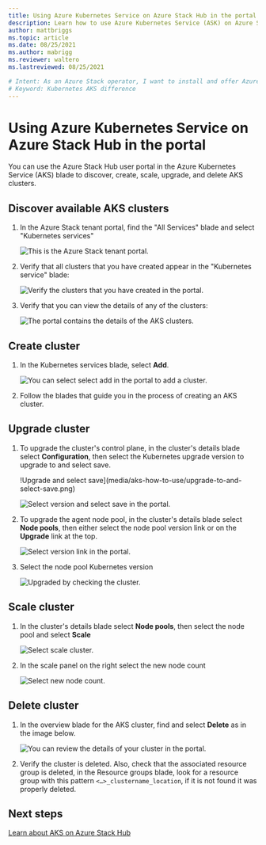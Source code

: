 ```yaml
---
title: Using Azure Kubernetes Service on Azure Stack Hub in the portal
description: Learn how to use Azure Kubernetes Service (ASK) on Azure Stack Hub in the portal.
author: mattbriggs
ms.topic: article
ms.date: 08/25/2021
ms.author: mabrigg
ms.reviewer: waltero
ms.lastreviewed: 08/25/2021

# Intent: As an Azure Stack operator, I want to install and offer Azure Kubernetes Service on Azure Stack Hub so my supported user can offer containerized solutions.
# Keyword: Kubernetes AKS difference
---
```


# Using Azure Kubernetes Service on Azure Stack Hub in the portal

You can use the Azure Stack Hub user portal in the Azure Kubernetes Service (AKS) blade to discover, create, scale, upgrade, and delete AKS clusters.

## Discover available AKS clusters

1.  In the Azure Stack tenant portal, find the "All Services" blade and select "Kubernetes services"

    ![This is the Azure Stack tenant portal.](media/aks-how-to-use/azure-stack-tenant-portal.png)

1.  Verify that all clusters that you have created appear in the "Kubernetes service" blade:

    ![Verify the clusters that you have created in the portal.](media/aks-how-to-use/all-clusters-that-you-have-created.png)

1.  Verify that you can view the details of any of the clusters:

    ![The portal contains the details of the AKS clusters.](media/aks-how-to-use/details-of-any-of-the-clusters.png)

## Create cluster

1.  In the Kubernetes services blade, select **Add**.

    ![You can select select add in the portal to add a cluster.](media/aks-how-to-use/select-add-cluster.png)

2.  Follow the blades that guide you in the process of creating an AKS cluster.

## Upgrade cluster

1.  To upgrade the cluster's control plane, in the cluster's details blade select **Configuration**, then select the Kubernetes upgrade version to upgrade to and select save.

    !Upgrade and select save](media/aks-how-to-use/upgrade-to-and-select-save.png)

    ![Select version and select save in the portal.](media/aks-how-to-use/upgrade-to-select-version.png)

2. To upgrade the agent node pool, in the cluster's details blade select **Node pools**, then either select the node pool version link or on the **Upgrade** link at the top.

    ![Select version link in the portal.](media/aks-how-to-use/upgrade-agent-click-version.png)

3.  Select the node pool Kubernetes version

    ![Upgraded by checking the cluster.](media/aks-how-to-use/upgraded-by-checking-the-cluster.png)

## Scale cluster

1. In the cluster's details blade select **Node pools**, then select the node pool and select **Scale**

    ![Select scale cluster.](media/aks-how-to-use/select-scale.png)

2. In the scale panel on the right select the new node count

    ![Select new node count.](media/aks-how-to-use/select-node-count.png)

## Delete cluster

1.  In the overview blade for the AKS cluster, find and select **Delete** as in the image below.

    ![You can review the details of your cluster in the portal.](media/aks-how-to-use/delete-cluster.png)

2.  Verify the cluster is deleted. Also, check that the associated resource group is deleted, in the Resource groups blade, look for a resource group with this pattern `<…>_clustername_location`, if it is not found it was properly deleted.


## Next steps

[Learn about AKS on Azure Stack Hub](aks-overview.md)